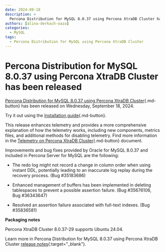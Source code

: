 ```yaml
---
date: 2024-09-18
description: >
  Percona Distribution for MySQL 8.0.37 using Percona XtraDB Cluster has been released on Wednesday, September 18, 2024.
authors: [alina-derkach-oaza]
categories:
  - MySQL
tags:
  - Percona Distribution for MySQL using Percona XtraDB Cluster
---
```


# Percona Distribution for MySQL 8.0.37 using Percona XtraDB Cluster has been released

<!-- more -->

[Percona Distribution for MySQL 8.0.37 using Percona XtraDB Cluster](https://docs.percona.com/percona-distribution-for-mysql/8.0/index.html){.md-button} has been released on Wednesday, September 18, 2024.

Try it out using the [Installation guide](https://docs.percona.com/percona-distribution-for-mysql/8.0/installing.html){.md-button}.

This release enhances telemetry and provides a more comprehensive explanation of how the telemetry works, including new components, metrics files, and additional methods for disabling telemetry. Find more information in the [Telemetry on Percona XtraDB Cluster](https://docs.percona.com/percona-xtradb-cluster/8.0/telemetry.html){.md-button} document.

Improvements and bug fixes provided by Oracle for MySQL 8.0.37 and included in Percona Server for MySQL are the following:

* The redo log might not record a change in column order when using instant DDL, potentially leading to an inaccurate log replay during the recovery process. (Bug #35183686)

* Enhanced management of buffers has been implemented in deleting tablespaces to prevent a possible assertion failure. (Bug #35676106, Bug #36343647)

* Resolved an assertion failure associated with full-text indexes. (Bug #35836581)

**Packaging notes**

Percona XtraDB Cluster 8.0.37-29 supports Ubuntu 24.04.

Learn more in Percona Distribution for MySQL 8.0.37 using Percona XtraDB Cluster [release notes](https://docs.percona.com/percona-distribution-for-mysql/8.0/release-notes-pxc-v8.0.37.html){:target="_blank"}.

